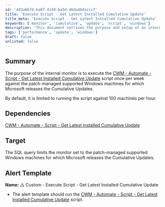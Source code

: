 ```yaml
---
id: '4d2a667d-ba87-4148-ba5d-d6da484acccf'
title: 'Execute Script - Get Latest Installed Cumulative Update'
title_meta: 'Execute Script - Get Latest Installed Cumulative Update'
keywords: ['monitor', 'cumulative', 'update', 'script', 'windows']
description: 'This document outlines the purpose and setup of an internal monitor designed to execute the script for retrieving the latest installed cumulative updates on supported Windows machines. The monitor runs weekly and is limited to 100 machines per hour, ensuring efficient patch management.'
tags: ['performance', 'update', 'windows']
draft: false
unlisted: false
---
```


## Summary

The purpose of the internal monitor is to execute the [CWM - Automate - Script - Get Latest Installed Cumulative Update](<../scripts/Get Latest Installed Cumulative Update.md>) script once per week against the patch-managed supported Windows machines for which Microsoft releases the Cumulative Updates.

By default, it is limited to running the script against 100 machines per hour.

## Dependencies

[CWM - Automate - Script - Get Latest Installed Cumulative Update](<../scripts/Get Latest Installed Cumulative Update.md>)

## Target

The SQL query limits the monitor set to the patch-managed supported Windows machines for which Microsoft releases the Cumulative Updates.

## Alert Template

**Name:** △ Custom - Execute Script - Get Latest Installed Cumulative Update

- The alert template should run the [CWM - Automate - Script - Get Latest Installed Cumulative Update](<../scripts/Get Latest Installed Cumulative Update.md>) script.




